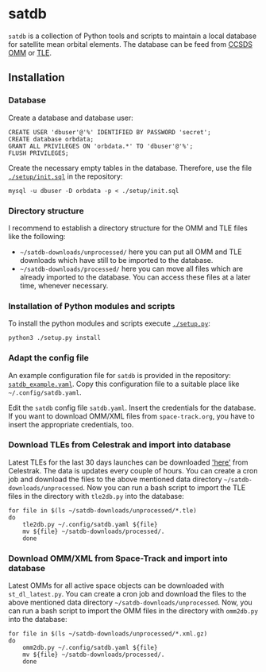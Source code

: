 # satdb

`satdb` is a collection of Python tools and scripts to maintain a local database
for satellite mean orbital elements. The database can be feed from
[CCSDS OMM](https://public.ccsds.org/Pubs/502x0b2c1e2.pdf) or
[TLE](https://en.wikipedia.org/wiki/Two-line_element_set).

## Installation

### Database

Create a database and database user:

```
CREATE USER 'dbuser'@'%' IDENTIFIED BY PASSWORD 'secret';
CREATE database orbdata;
GRANT ALL PRIVILEGES ON 'orbdata.*' TO 'dbuser'@'%';
FLUSH PRIVILEGES;
```

Create the necessary empty tables in the database. Therefore, use the file
[`./setup/init.sql`](https://raw.githubusercontent.com/rzbrk/satdb/master/setup/init.sql) in the repository:

```
mysql -u dbuser -D orbdata -p < ./setup/init.sql
```

### Directory structure

I recommend to establish a directory structure for the OMM and TLE files like
the following:

* `~/satdb-downloads/unprocessed/` here you can put all OMM and TLE downloads
  which have still to be imported to the database.
* `~/satdb-downloads/processed/` here you can move all files which are already
  imported to the database. You can access these files at a later time, whenever
  necessary.

### Installation of Python modules and scripts

To install the python modules and scripts execute
[`./setup.py`](https://raw.githubusercontent.com/rzbrk/satdb/master/setup.py):

```
python3 ./setup.py install
```

### Adapt the config file

An example configuration file for `satdb` is provided in the repository:
[`satdb_example.yaml`](https://raw.githubusercontent.com/rzbrk/satdb/master/satdb_example.yaml). Copy this configuration file to a suitable place like `~/.config/satdb.yaml`.

Edit the `satdb` config file `satdb.yaml`. Insert the credentials for the
database. If you want to download OMM/XML files from `space-track.org`, you have
to insert the appropriate credentials, too.

### Download TLEs from Celestrak and import into database

Latest TLEs for the last 30 days launches can be downloaded
['here'](https://celestrak.com/NORAD/elements/tle-new.txt) from Celestrak. The data is updates every couple of hours. You can create a cron job and download the files to the above mentioned data directory `~/satdb-downloads/unprocessed`. Now you can run a bash script to import the TLE files in the directory with `tle2db.py` into the database:

```
for file in $(ls ~/satdb-downloads/unprocessed/*.tle)
do
    tle2db.py ~/.config/satdb.yaml ${file}
    mv ${file} ~/satdb-downloads/processed/.
    done
```

### Download OMM/XML from Space-Track and import into database

Latest OMMs for all active space objects can be downloaded with `st_dl_latest.py`. You can create a cron job and download the files to the above mentioned data directory `~/satdb-downloads/unprocessed`. Now, you can run a bash script to import the OMM files in the directory with `omm2db.py` into the database:

```
for file in $(ls ~/satdb-downloads/unprocessed/*.xml.gz)
do
    omm2db.py ~/.config/satdb.yaml ${file}
    mv ${file} ~/satdb-downloads/processed/.
    done
```

